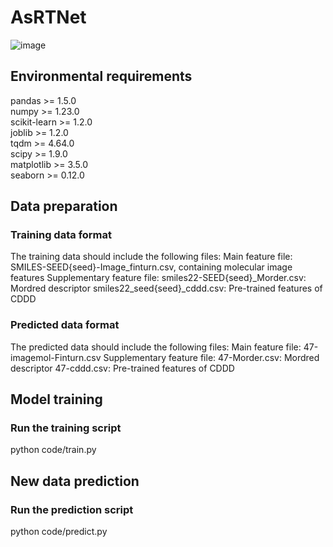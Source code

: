 # AsRTNet
 ![image](https://github.com/piscookie/RT-descriptor-ML/blob/main/picture/P1.png)

## Environmental requirements
pandas >= 1.5.0  
numpy >= 1.23.0  
scikit-learn >= 1.2.0  
joblib >= 1.2.0  
tqdm >= 4.64.0  
scipy >= 1.9.0  
matplotlib >= 3.5.0  
seaborn >= 0.12.0  


## Data preparation
### Training data format
The training data should include the following files:
  Main feature file: SMILES-SEED{seed}-Image_finturn.csv, containing molecular image features
Supplementary feature file:
  smiles22-SEED{seed}_Morder.csv: Mordred descriptor
  smiles22_seed{seed}_cddd.csv: Pre-trained features of CDDD
### Predicted data format
The predicted data should include the following files:
Main feature file:
  47-imagemol-Finturn.csv
Supplementary feature file:
  47-Morder.csv: Mordred descriptor
  47-cddd.csv: Pre-trained features of CDDD

## Model training
### Run the training script
python code/train.py

## New data prediction
### Run the prediction script
python code/predict.py
